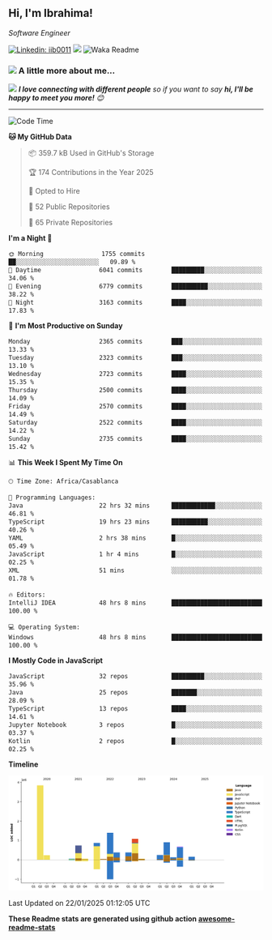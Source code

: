 <h2>Hi, I'm Ibrahima! </h2>
<p><em>Software Engineer 
</em></p>


[![Linkedin: iib0011](https://img.shields.io/badge/-iib0011-blue?style=flat-square&logo=Linkedin&logoColor=white&link=https://www.linkedin.com/in/iib0011/)](https://www.linkedin.com/in/iib0011/)
![](https://visitor-badge.glitch.me/badge?page_id=iib0011)
![Waka Readme](https://github.com/iib0011/iib0011/workflows/Waka%20Readme/badge.svg)


### <img src="https://media.giphy.com/media/VgCDAzcKvsR6OM0uWg/giphy.gif" width="50"> A little more about me...  


<img src="https://media.giphy.com/media/LnQjpWaON8nhr21vNW/giphy.gif" width="60"> <em><b>I love connecting with different people</b> so if you want to say <b>hi, I'll be happy to meet you more!</b> 😊</em>

---
<!--START_SECTION:waka-->
![Code Time](http://img.shields.io/badge/Code%20Time-4%2C288%20hrs%2014%20mins-blue)

**🐱 My GitHub Data** 

> 📦 359.7 kB Used in GitHub's Storage 
 > 
> 🏆 174 Contributions in the Year 2025
 > 
> 💼 Opted to Hire
 > 
> 📜 52 Public Repositories 
 > 
> 🔑 65 Private Repositories 
 > 
**I'm a Night 🦉** 

```text
🌞 Morning                1755 commits        ██░░░░░░░░░░░░░░░░░░░░░░░   09.89 % 
🌆 Daytime                6041 commits        █████████░░░░░░░░░░░░░░░░   34.06 % 
🌃 Evening                6779 commits        ██████████░░░░░░░░░░░░░░░   38.22 % 
🌙 Night                  3163 commits        ████░░░░░░░░░░░░░░░░░░░░░   17.83 % 
```
📅 **I'm Most Productive on Sunday** 

```text
Monday                   2365 commits        ███░░░░░░░░░░░░░░░░░░░░░░   13.33 % 
Tuesday                  2323 commits        ███░░░░░░░░░░░░░░░░░░░░░░   13.10 % 
Wednesday                2723 commits        ████░░░░░░░░░░░░░░░░░░░░░   15.35 % 
Thursday                 2500 commits        ████░░░░░░░░░░░░░░░░░░░░░   14.09 % 
Friday                   2570 commits        ████░░░░░░░░░░░░░░░░░░░░░   14.49 % 
Saturday                 2522 commits        ████░░░░░░░░░░░░░░░░░░░░░   14.22 % 
Sunday                   2735 commits        ████░░░░░░░░░░░░░░░░░░░░░   15.42 % 
```


📊 **This Week I Spent My Time On** 

```text
🕑︎ Time Zone: Africa/Casablanca

💬 Programming Languages: 
Java                     22 hrs 32 mins      ████████████░░░░░░░░░░░░░   46.81 % 
TypeScript               19 hrs 23 mins      ██████████░░░░░░░░░░░░░░░   40.26 % 
YAML                     2 hrs 38 mins       █░░░░░░░░░░░░░░░░░░░░░░░░   05.49 % 
JavaScript               1 hr 4 mins         █░░░░░░░░░░░░░░░░░░░░░░░░   02.25 % 
XML                      51 mins             ░░░░░░░░░░░░░░░░░░░░░░░░░   01.78 % 

🔥 Editors: 
IntelliJ IDEA            48 hrs 8 mins       █████████████████████████   100.00 % 

💻 Operating System: 
Windows                  48 hrs 8 mins       █████████████████████████   100.00 % 
```

**I Mostly Code in JavaScript** 

```text
JavaScript               32 repos            █████████░░░░░░░░░░░░░░░░   35.96 % 
Java                     25 repos            ███████░░░░░░░░░░░░░░░░░░   28.09 % 
TypeScript               13 repos            ████░░░░░░░░░░░░░░░░░░░░░   14.61 % 
Jupyter Notebook         3 repos             █░░░░░░░░░░░░░░░░░░░░░░░░   03.37 % 
Kotlin                   2 repos             █░░░░░░░░░░░░░░░░░░░░░░░░   02.25 % 
```



**Timeline**

![Lines of Code chart](https://raw.githubusercontent.com/iib0011/iib0011/master/assets/bar_graph.png)


 Last Updated on 22/01/2025 01:12:05 UTC
<!--END_SECTION:waka-->

**These Readme stats are generated using github action [awesome-readme-stats](https://github.com/iib0011/waka-readme-stats)**

